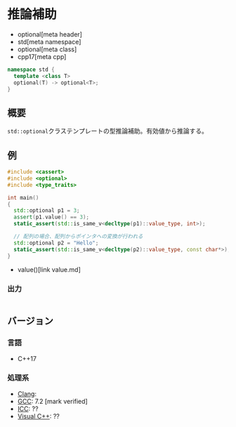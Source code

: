 # 推論補助
* optional[meta header]
* std[meta namespace]
* optional[meta class]
* cpp17[meta cpp]

```cpp
namespace std {
  template <class T>
  optional(T) -> optional<T>;
}
```

## 概要
`std::optional`クラステンプレートの型推論補助。有効値から推論する。


## 例
```cpp example
#include <cassert>
#include <optional>
#include <type_traits>

int main()
{
  std::optional p1 = 3;
  assert(p1.value() == 3);
  static_assert(std::is_same_v<decltype(p1)::value_type, int>);

  // 配列の場合、配列からポインタへの変換が行われる
  std::optional p2 = "Hello";
  static_assert(std::is_same_v<decltype(p2)::value_type, const char*>);
}
```
* value()[link value.md]

### 出力
```
```

## バージョン
### 言語
- C++17

### 処理系
- [Clang](/implementation.md#clang):
- [GCC](/implementation.md#gcc): 7.2 [mark verified]
- [ICC](/implementation.md#icc): ??
- [Visual C++](/implementation.md#visual_cpp): ??
